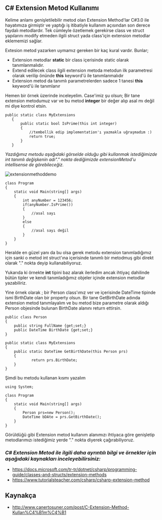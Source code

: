 ## C# Extension Metod Kullanımı

Kelime anlamı genişletilebilir metod olan Extension Method'lar C#3.0 ile hayatımıza girmiştir ve yaptığı iş itibatiyle kullanım açısından son derece faydalı metodlardır. Tek cümleyle özetlemek gerekirse class ve struct yapılarını modify etmeden ilgili struct yada class'için extension metodlar eklememizi sağlar.

 Extesion metod yazarken uymamız gereken bir kaç kural vardır. Bunlar;

+ Extension metodlar **static** bir class içerisinde static olarak tanımlanmalıdır. 
+ Extend edilecek class ilgili extension metoda metodun ilk parametresi olarak verilip önünde **this** keyword'ü ile tanımlanmalıdır
+ Extension metod da tanımlı parametrelerden sadece 1 tanesi **this** keyword'ü ile tanımlanır

Hemen bir örnek üzerinde inceleyelim. Case'imiz şu olsun; Bir tane extension metodumuz var ve bu metod **integer** bir değer alıp asal mı değil mi diye kontrol etsin.

```
public static class MyExtensions
   {
       public static bool IsPrime(this int integer)
       {
           //tembellik edip implementation'ı yazmakla uğraşmadım :)
           return true;
       }
   }

```
*Yazdığımız metodu aşağıdaki görselde olduğu gibi kullanmak istediğimizde int tanımlı değişkenin adı"." nokta dediğimizde extensionMetod'u intellisense de görebileceğiz.*


![extensionmethoddemo](https://user-images.githubusercontent.com/61011022/85738769-f23e1e00-b708-11ea-8447-908c2247e2b3.jpg)

```
class Program
{
    static void Main(string[] args)
    {
        int anyNumber = 123456;
        if(anyNumber.IsPrime())
        {
            //asal sayı
        }
        else
        {
            //asal sayı değil
        }
    }
}
```
Heralde en güzel yanı da bu olsa gerek metodu extension tanımladığımız için sanki o metod int struct'ına içerisinde tanımlı bir metodmuş gibi direkt olarak "." nokta deyip kullanabiliyoruz. 

Yukarıda ki örnekte **int** tipini baz alarak ilerledim ancak ihtiyaç dahilinde bütün tipler ve kendi tanımladığımız objeler içinde extension metodlar yazabiliriz.

Yine örnek olarak ; bir Person class'ımız ver ve içerisinde DateTime tipinde ismi BirthDate olan bir property olsun. Bir tane GetBirthDate adında extension metod tanımlayalım ve bu metod bize parametre olarak aldığı Person objesinde bulunan BirthDate alanını return ettirsin.


```
public class Person
{
    public string FullName {get;set;}
    public DateTime BirthDate {get;set;}
}
 
public static class MyExtensions
{
    public static DateTime GetBirthDate(this Person prs)
    {
            return prs.BirthDate;
    }
}

```
Şimdi bu metodu kullanan kısmı yazalım

```
using System;
                     
class Program
{
    static void Main(string[] args)
    {
        Person prs=new Person();
        DateTime bDAte = prs.GetBirthDate();
    }
}

```
Görüldüğü gibi Extension metod kullanım alanımızı ihtiyaca göre genişletip metodlarımızı istediğimiz yerde "." nokta diyerek çağırabiliyoruz.

### *C# Extension Metod ile ilgili daha ayrıntılı bilgi  ve örnekler için aşağıdaki kaynakları inceleyebilirsiniz:*
 + https://docs.microsoft.com/tr-tr/dotnet/csharp/programming-guide/classes-and-structs/extension-methods
 + https://www.tutorialsteacher.com/csharp/csharp-extension-method


## Kaynakça
+ http://www.canertosuner.com/post/C-Extension-Method-Kullan%C4%B1m%C4%B1
